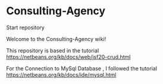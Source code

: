 # Consulting-Agency
Start repository

Welcome to the Consulting-Agency wiki!

This repository is based in the tutorial https://netbeans.org/kb/docs/web/jsf20-crud.html

For the Connection to MySql Database , I followed the tutorial https://netbeans.org/kb/docs/ide/mysql.html
